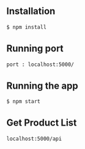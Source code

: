 
## Installation

```bash
$ npm install
```

## Running port

```bash
port : localhost:5000/
```

## Running the app

```bash
$ npm start
```

## Get Product List 

```bash
localhost:5000/api
```
